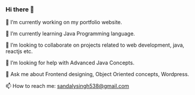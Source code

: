 ### Hi there 👋

🔭 I’m currently working on my portfolio website.

🌱 I’m currently learning Java Programming language.

👯 I’m looking to collaborate on projects related to web development, java, reactjs etc.

🤔 I’m looking for help with Advanced Java Concepts.

💬 Ask me about Frontend designing, Object Oriented concepts, Wordpress.

📫 How to reach me: sandalysingh538@gmail.com  

